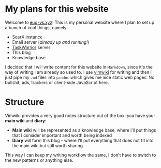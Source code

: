 # My plans for this website
Welcome to [eug-vs.xyz](https://eug-vs.xyz)! This is my personal website where I plan to set up a bunch of cool things, namely:
 - SearX instance
 - Email server (*already up and running!*)
 - [TaskWarrior](https://taskwarrior.org) server
 - This blog
 - Knowledge base

I decided that I will write content for this website in `Markdown`, since it's the way of writing I am already so used to.
I use [vimwiki](https://github.com/vimwiki/vimwiki) for writing and then I just pipe my `.md` files into `pandoc` which gives me nice static web pages. No bullshit, ads, trackers or client-side JavaScript here.

# Structure
Vimwiki provides a very good notes structure out of the box: you have your **main wiki** and **diary**:
 - **Main wiki** will be represented as a knowledge base, where I'll put things that I consider important and worth being indexed
 - **Diary** will form this blog - where I'll put everything that does not fit into the main wiki but still worth sharing

This way I can keep my writing workflow the same, I don't have to switch to the new patterns or anything else.
